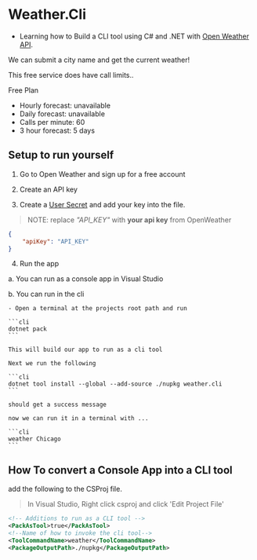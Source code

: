 # Weather.Cli

- Learning how to Build a CLI tool using C# and .NET with [Open Weather API](https://openweathermap.org/current).

We can submit a city name and get the current weather!

This free service does have call limits..

Free Plan
- Hourly forecast: unavailable
- Daily forecast: unavailable
- Calls per minute: 60
- 3 hour forecast: 5 days 

## Setup to run yourself

1. Go to Open Weather and sign up for a free account

2. Create an API key

3. Create a [User Secret](https://learn.microsoft.com/en-us/aspnet/core/security/app-secrets?view=aspnetcore-6.0&tabs=windows) and add your key into the file.

> NOTE: replace *"API_KEY"* with **your api key** from OpenWeather

```json
{
	"apiKey": "API_KEY"
}
```

4. Run the app 

a. You can run as a console app in Visual Studio

b. You can run in the cli

	- Open a terminal at the projects root path and run

	```cli
	dotnet pack
	```

	This will build our app to run as a cli tool

	Next we run the following

	```cli
	dotnet tool install --global --add-source ./nupkg weather.cli
	```

	should get a success message

	now we can run it in a terminal with ...

	```cli
	weather Chicago
	```



## How To convert a Console App into a CLI tool

add the following to the CSProj file. 

> In Visual Studio, Right click csproj and click 'Edit Project File'

```xml
<!-- Additions to run as a CLI tool -->
<PackAsTool>true</PackAsTool>
<!--Name of how to invoke the cli tool-->
<ToolCommandName>weather</ToolCommandName>
<PackageOutputPath>./nupkg</PackageOutputPath>
```
